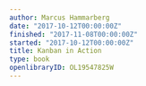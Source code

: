 ```yaml
---
author: Marcus Hammarberg
date: "2017-10-12T00:00:00Z"
finished: "2017-11-08T00:00:00Z"
started: "2017-10-12T00:00:00Z"
title: Kanban in Action
type: book
openlibraryID: OL19547825W
---
```

